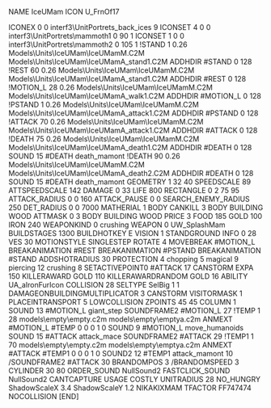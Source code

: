 NAME IceUMam
ICON U_FrnOf17

ICONEX 0 0 interf3\UnitPortrets\_back_ices 9
ICONSET 4 0 0 interf3\UnitPortrets\mammoth1 0 90 1
ICONSET 1 0 0 interf3\UnitPortrets\mammoth2 0 105 1
!STAND          1 0.26 Models\Units\IceUMam\IceUMamM.C2M Models\Units\IceUMam\IceUMamA_stand1.C2M
ADDHDIR #STAND 0 128
!REST          60 0.26 Models\Units\IceUMam\IceUMamM.C2M Models\Units\IceUMam\IceUMamA_stand1.C2M
ADDHDIR #REST 0 128
!MOTION_L      28 0.26 Models\Units\IceUMam\IceUMamM.C2M Models\Units\IceUMam\IceUMamA_walk1.C2M
ADDHDIR #MOTION_L 0 128
!PSTAND        1  0.26 Models\Units\IceUMam\IceUMamM.C2M Models\Units\IceUMam\IceUMamA_attack1.C2M
ADDHDIR #PSTAND 0 128 
!ATTACK        70 0.26 Models\Units\IceUMam\IceUMamM.C2M Models\Units\IceUMam\IceUMamA_attack1.C2M
ADDHDIR #ATTACK 0 128
!DEATH         75 0.26 Models\Units\IceUMam\IceUMamM.C2M Models\Units\IceUMam\IceUMamA_death1.C2M
ADDHDIR #DEATH 0 128
SOUND 15 #DEATH death_mamont
!DEATH         90 0.26 Models\Units\IceUMam\IceUMamM.C2M Models\Units\IceUMam\IceUMamA_death2.C2M
ADDHDIR #DEATH 0 128
SOUND 15 #DEATH death_mamont
GEOMETRY 1 32 40
SPEEDSCALE     89
ATTSPEEDSCALE 142
DAMAGE   0 33
LIFE     800
RECTANGLE 0 2 75 95
ATTACK_RADIUS 0 0 160
ATTACK_PAUSE 0 0
SEARCH_ENEMY_RADIUS 250
DET_RADIUS 0 0 7000
MATHERIAL 1 BODY
CANKILL 3 BODY BUILDING WOOD 
ATTMASK 0 3 BODY BUILDING WOOD 
PRICE 3 FOOD 185 GOLD 100 IRON 240
WEAPONKIND 0 crushing
WEAPON 0 UW_SplashMam
BUILDSTAGES 1300
BUILDHOTKEY		E
VISION 1
STANDGROUND
INFO 0 28
VES 30
MOTIONSTYLE SINGLESTEP
ROTATE 4
MOVEBREAK #MOTION_L
BREAKANIMATION #REST
BREAKANIMATION #PSTAND
BREAKANIMATION #STAND
ADDSHOTRADIUS 30
PROTECTION 4 chopping 5 magical 9 piercing 12 crushing 8
SETACTIVEPOINT0 #ATTACK 17
CANSTORM
EXPA 150
KILLERAWARD             GOLD 110
KILLERAWARDRANDOM       GOLD 16
ABILITY  UA_aIronFurIcon
COLLISION 28
SELTYPE SelBig 1 1
DAMAGEONBUILDINGMULTIPLICATOR 3
CANSTORM
VISITORMASK 1
PLACEINTRANSPORT 5
LOWCOLLISION
ZPOINTS 45 45
COLUMN 1
SOUND 13 #MOTION_L giant_step
SOUNDFRAME2 #MOTION_L 27
!TEMP  1 28 models\empty\empty.c2m models\empty\emptya.c2m
ANMEXT #MOTION_L #TEMP 0 0 0 1 0
SOUND 9 #MOTION_L move_humanoids
SOUND 15 #ATTACK attack_mace
SOUNDFRAME2 #ATTACK 29
!TEMP1  1 70 models\empty\empty.c2m models\empty\emptya.c2m
ANMEXT #ATTACK #TEMP1 0 0 0 1 0
SOUND2 12 #TEMP1 attack_mamont 10
/SOUNDFRAME2 #ATTACK 30
BRANDOMPOS 3
/BRANDOMSPEED 3
CYLINDER 30 80
ORDER_SOUND NullSound2
FASTCLICK_SOUND NullSound2
CANTCAPTURE
USAGE COSTLY
UNITRADIUS 28
NO_HUNGRY
ShadowScaleX 3.4
ShadowScaleY 1.2
NIKAKIXMAM
TFACTOR FF747474
NOCOLLISION
[END]
